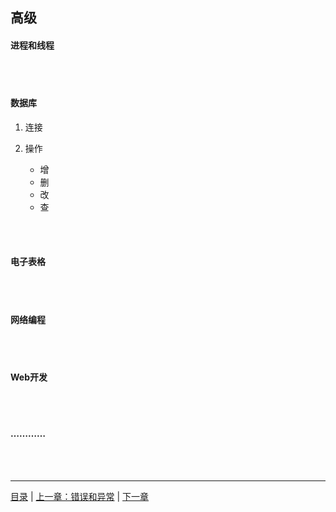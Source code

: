 ## 高级

#### 进程和线程

<br><br>


#### 数据库

1. 连接

2. 操作

    * 增
    * 删
    * 改
    * 查

<br><br>


#### 电子表格

<br><br>


#### 网络编程

<br><br>


#### Web开发

<br><br>


#### …………

<br><br>

-----

[目录](https://github.com/ykqmain/Learning-Python-with-Git) | [上一章：错误和异常](https://github.com/ykqmain/Learning-Python-with-Git/blob/master/text/7.md) | [下一章](https://www.python.org)
